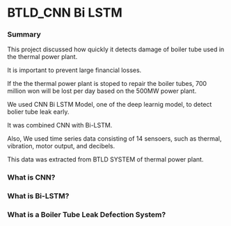 # BTLD_CNN Bi LSTM
### Summary
This project discussed how quickly it detects damage of boiler tube used in the thermal power plant.

It is important to prevent large financial losses.

If the the thermal power plant is stoped to repair the boiler tubes, 700 million won will be lost per day based on the 500MW power plant.

We used CNN Bi LSTM Model, one of the deep learnig model, to detect bolier tube leak early.

It was combined CNN with Bi-LSTM.

Also, We used time series data consisting of 14 sensoers, such as thermal, vibration, motor output, and decibels.

This data was extracted from BTLD SYSTEM of thermal power plant.


### What is CNN?

### What is Bi-LSTM?

### What is a Boiler Tube Leak Defection System?
